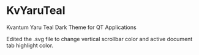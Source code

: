 # KvYaruTeal
Kvantum Yaru Teal Dark Theme for QT Applications

Edited the .svg file to change vertical scrollbar color and active document tab highlight color.
